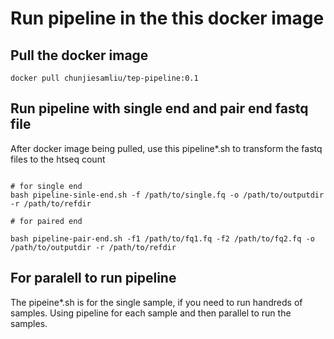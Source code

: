 

# Run pipeline in the this docker image

## Pull the docker image

```shell
docker pull chunjiesamliu/tep-pipeline:0.1
```

## Run pipeline with single end and pair end fastq file

After docker image being pulled, use this pipeline*.sh to transform the fastq files to the htseq count


```shell

# for single end
bash pipeline-sinle-end.sh -f /path/to/single.fq -o /path/to/outputdir -r /path/to/refdir

# for paired end

bash pipeline-pair-end.sh -f1 /path/to/fq1.fq -f2 /path/to/fq2.fq -o /path/to/outputdir -r /path/to/refdir
```

## For paralell to run pipeline

The pipeine*.sh is for the single sample, if you need to run handreds of samples. Using pipeline for each sample and then parallel to run the samples.